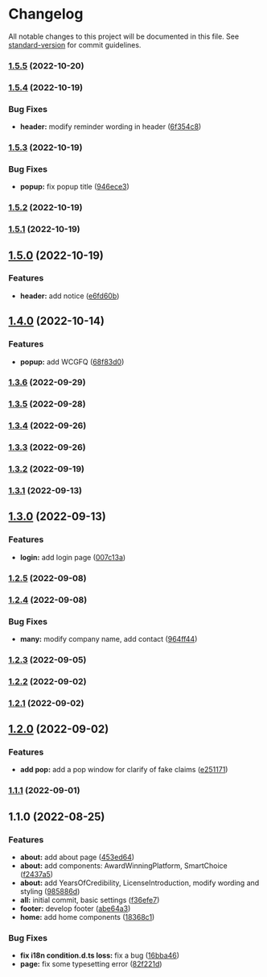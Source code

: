 # Changelog

All notable changes to this project will be documented in this file. See [standard-version](https://github.com/conventional-changelog/standard-version) for commit guidelines.

### [1.5.5](https://git.wcgmarkets.com/Alice_Chou/wcg-cgse/compare/v1.5.4...v1.5.5) (2022-10-20)

### [1.5.4](https://git.wcgmarkets.com/Alice_Chou/wcg-cgse/compare/v1.5.3...v1.5.4) (2022-10-19)


### Bug Fixes

* **header:** modify reminder wording in header ([6f354c8](https://git.wcgmarkets.com/Alice_Chou/wcg-cgse/commit/6f354c83fddd42a6b3c523c6a4fcf10b80b5fb01))

### [1.5.3](https://git.wcgmarkets.com/Alice_Chou/wcg-cgse/compare/v1.5.2...v1.5.3) (2022-10-19)


### Bug Fixes

* **popup:** fix popup title ([946ece3](https://git.wcgmarkets.com/Alice_Chou/wcg-cgse/commit/946ece3c1dc26af15af1dd995f25848f1012aa83))

### [1.5.2](https://git.wcgmarkets.com/Alice_Chou/wcg-cgse/compare/v1.5.1...v1.5.2) (2022-10-19)

### [1.5.1](https://git.wcgmarkets.com/Alice_Chou/wcg-cgse/compare/v1.5.0...v1.5.1) (2022-10-19)

## [1.5.0](https://git.wcgmarkets.com/Alice_Chou/wcg-cgse/compare/v1.4.0...v1.5.0) (2022-10-19)


### Features

* **header:** add notice ([e6fd60b](https://git.wcgmarkets.com/Alice_Chou/wcg-cgse/commit/e6fd60ba81089b9a4135f9c16cbd1d9e99aee867))

## [1.4.0](https://git.wcgmarkets.com/Alice_Chou/wcg-cgse/compare/v1.3.6...v1.4.0) (2022-10-14)


### Features

* **popup:** add WCGFQ ([68f83d0](https://git.wcgmarkets.com/Alice_Chou/wcg-cgse/commit/68f83d0684545e0f74fa7e2ac55da4b653e09400))

### [1.3.6](https://git.wcgmarkets.com/Alice_Chou/wcg-cgse/compare/v1.3.5...v1.3.6) (2022-09-29)

### [1.3.5](https://git.wcgmarkets.com/Alice_Chou/wcg-cgse/compare/v1.3.4...v1.3.5) (2022-09-28)

### [1.3.4](https://git.wcgmarkets.com/Alice_Chou/wcg-cgse/compare/v1.3.3...v1.3.4) (2022-09-26)

### [1.3.3](https://git.wcgmarkets.com/Alice_Chou/wcg-cgse/compare/v1.3.2...v1.3.3) (2022-09-26)

### [1.3.2](https://git.wcgmarkets.com/Alice_Chou/wcg-cgse/compare/v1.3.1...v1.3.2) (2022-09-19)

### [1.3.1](https://git.wcgmarkets.com/Alice_Chou/wcg-cgse/compare/v1.3.0...v1.3.1) (2022-09-13)

## [1.3.0](https://git.wcgmarkets.com/Alice_Chou/wcg-cgse/compare/v1.2.5...v1.3.0) (2022-09-13)


### Features

* **login:** add login page ([007c13a](https://git.wcgmarkets.com/Alice_Chou/wcg-cgse/commit/007c13a73d98d9dc4cfefe8c5a7ef192bd2d025e))

### [1.2.5](https://git.wcgmarkets.com/Alice_Chou/wcg-cgse/compare/v1.2.4...v1.2.5) (2022-09-08)

### [1.2.4](https://git.wcgmarkets.com/Alice_Chou/wcg-cgse/compare/v1.2.3...v1.2.4) (2022-09-08)


### Bug Fixes

* **many:** modify company name, add contact ([964ff44](https://git.wcgmarkets.com/Alice_Chou/wcg-cgse/commit/964ff4457a168c98fb8ef620460933f9eacf8d60))

### [1.2.3](https://git.wcgmarkets.com/Alice_Chou/wcg-cgse/compare/v1.2.2...v1.2.3) (2022-09-05)

### [1.2.2](https://git.wcgmarkets.com/Alice_Chou/wcg-cgse/compare/v1.2.1...v1.2.2) (2022-09-02)

### [1.2.1](https://git.wcgmarkets.com/Alice_Chou/wcg-cgse/compare/v1.2.0...v1.2.1) (2022-09-02)

## [1.2.0](https://git.wcgmarkets.com/Alice_Chou/wcg-cgse/compare/v1.1.1...v1.2.0) (2022-09-02)


### Features

* **add pop:** add a pop window for clarify of fake claims ([e251171](https://git.wcgmarkets.com/Alice_Chou/wcg-cgse/commit/e251171a5fcd57c079da1b7f035b1dad4532268a))

### [1.1.1](https://git.wcgmarkets.com/Alice_Chou/wcg-cgse/compare/v1.1.0...v1.1.1) (2022-09-01)

## 1.1.0 (2022-08-25)


### Features

* **about:** add about page ([453ed64](https://git.wcgmarkets.com/Alice_Chou/wcg-cgse/commit/453ed647566fa64ed07e535c84241d62616589bb))
* **about:** add components: AwardWinningPlatform, SmartChoice ([f2437a5](https://git.wcgmarkets.com/Alice_Chou/wcg-cgse/commit/f2437a5a2691bde3c067123770ca7c57034ee771))
* **about:** add YearsOfCredibility, LicenseIntroduction, modify wording and styling ([985886d](https://git.wcgmarkets.com/Alice_Chou/wcg-cgse/commit/985886d3f44950f3ae09c0846463b8762508e568))
* **all:** initial commit, basic settings ([f36efe7](https://git.wcgmarkets.com/Alice_Chou/wcg-cgse/commit/f36efe73c30bb20152ad2895f23d2c4ac84624b8))
* **footer:** develop footer ([abe64a3](https://git.wcgmarkets.com/Alice_Chou/wcg-cgse/commit/abe64a3f1c852ed5d594f3015eb4f8f18f58149a))
* **home:** add home components ([18368c1](https://git.wcgmarkets.com/Alice_Chou/wcg-cgse/commit/18368c1ef94fb9e80ed3453ca68a970652d632a4))


### Bug Fixes

* **fix i18n condition.d.ts loss:** fix a bug ([16bba46](https://git.wcgmarkets.com/Alice_Chou/wcg-cgse/commit/16bba461ec990a36150fed2584fdf51ee35caecd))
* **page:** fix some typesetting error ([82f221d](https://git.wcgmarkets.com/Alice_Chou/wcg-cgse/commit/82f221d68d5a114ef4705219b554027a0cee6086))
